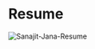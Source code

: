 # Resume
![Sanajit-Jana-Resume](https://user-images.githubusercontent.com/76105799/200764575-000d0b99-7ba7-409a-83ae-b697b9539446.png)
